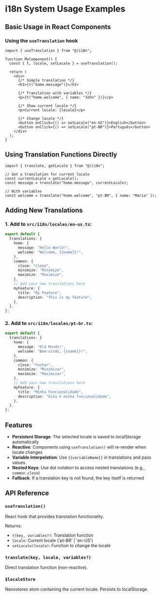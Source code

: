 # i18n System Usage Examples

## Basic Usage in React Components

### Using the `useTranslation` hook

```tsx
import { useTranslation } from "@/i18n";

function MyComponent() {
  const { t, locale, setLocale } = useTranslation();

  return (
    <div>
      {/* Simple translation */}
      <h1>{t("home.message")}</h1>

      {/* Translation with variables */}
      <p>{t("home.welcome", { name: "John" })}</p>

      {/* Show current locale */}
      <p>Current locale: {locale}</p>

      {/* Change locale */}
      <button onClick={() => setLocale("en-US")}>English</button>
      <button onClick={() => setLocale("pt-BR")}>Português</button>
    </div>
  );
}
```

## Using Translation Functions Directly

```tsx
import { translate, getLocale } from "@/i18n";

// Get a translation for current locale
const currentLocale = getLocale();
const message = translate("home.message", currentLocale);

// With variables
const welcome = translate("home.welcome", "pt-BR", { name: "Maria" });
```

## Adding New Translations

### 1. Add to `src/i18n/locales/en-us.ts`:

```typescript
export default {
  translations: {
    home: {
      message: "Hello World!",
      welcome: "Welcome, {{name}}!",
    },
    common: {
      close: "Close",
      minimize: "Minimize",
      maximize: "Maximize",
    },
    // Add your new translations here
    myFeature: {
      title: "My Feature",
      description: "This is my feature",
    },
  },
};
```

### 2. Add to `src/i18n/locales/pt-br.ts`:

```typescript
export default {
  translations: {
    home: {
      message: "Olá Mundo!",
      welcome: "Bem-vindo, {{name}}!",
    },
    common: {
      close: "Fechar",
      minimize: "Minimizar",
      maximize: "Maximizar",
    },
    // Add your new translations here
    myFeature: {
      title: "Minha Funcionalidade",
      description: "Esta é minha funcionalidade",
    },
  },
};
```

## Features

- **Persistent Storage**: The selected locale is saved to localStorage automatically
- **Reactive**: Components using `useTranslation()` will re-render when locale changes
- **Variable Interpolation**: Use `{{variableName}}` in translations and pass values
- **Nested Keys**: Use dot notation to access nested translations (e.g., `common.close`)
- **Fallback**: If a translation key is not found, the key itself is returned

## API Reference

### `useTranslation()`

React hook that provides translation functionality.

Returns:

- `t(key, variables?)`: Translation function
- `locale`: Current locale ('pt-BR' | 'en-US')
- `setLocale(locale)`: Function to change the locale

### `translate(key, locale, variables?)`

Direct translation function (non-reactive).

### `$localeStore`

Nanostores atom containing the current locale. Persists to localStorage.
